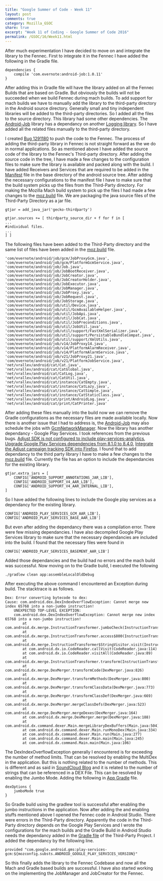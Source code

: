 ```yaml
---
title: "Google Summer of Code - Week 11"
layout: post
comments: true
category: Mozilla_GSOC
share: true
excerpt: "Week 11 of Coding - Google Summer of Code 2016"
permalink: /GSOC/16/Week11.html
---
```


After much experimentation I have decided to move on and integrate the library to the Fennec. First to integrate it in the Fennec I have added the following in the Gradle file.

    dependencies {
        compile 'com.evernote:android-job:1.0.11'
    }

After adding this in Gradle file will have the library added on all the Fennec Builds that are based on Gradle. But obviously the builds will not be succeeded when we build Fennec during mach builds. To add support for mach builds we have to manually add the library to the third-party directory in the Android source directory. Generally small and tiny independent libraries will be added to the third-party directories. So I added all the files to the source directory. This library had some other dependencies. The [Android-Job](https://github.com/evernote/android-job) library has a dependancy on another [Logging library](https://github.com/vRallev/cat). So I have added all the related files manually to the third-party directory. 

I created [Bug 1291180](https://bugzilla.mozilla.org/show_bug.cgi?id=1291180) to push the code to the Fennec. The process of adding the third-party library in Fennec is not straight forward as the we do in normal applications. So as mentioned above I have added the source code of the library to the Fennec's Third-party directory. After adding the source code in the tree, I have made a few changes to the configuration files to make sure the library is available and packed along with the build. I have added Receivers and Services that are required to be added in the [Manifest](https://dxr.mozilla.org/mozilla-central/source/mobile/android/base/AndroidManifest.xml.in) file in the base directory of the android source tree. After adding the necessary configurations to the manifest file I have to make sure that the build system picks up the files from the Third-Party directory. For making the Mozilla Mach build system to pick up the files I had made a few changes to the [moz.build](https://dxr.mozilla.org/mozilla-central/source/mobile/android/base/moz.build) file. We are packaging the java source files of the Third-Party Directory as a jar file.
    
    gtjar = add_java_jar('gecko-thirdparty')
    
    gtjar.sources += [ thirdparty_source_dir + f for f in [
    ...
    #individual files.
    ...
    ] ]
    
The following files have been added to the Third-Party directory and the same list of files have been added in the [moz.build](https://dxr.mozilla.org/mozilla-central/source/mobile/android/base/moz.build) file.

    'com/evernote/android/job/gcm/JobProxyGcm.java',
    'com/evernote/android/job/gcm/PlatformGcmService.java',
    'com/evernote/android/job/Job.java',
    'com/evernote/android/job/JobBootReceiver.java',
    'com/evernote/android/job/JobCreator.java',
    'com/evernote/android/job/JobCreatorHolder.java',
    'com/evernote/android/job/JobExecutor.java',
    'com/evernote/android/job/JobManager.java',
    'com/evernote/android/job/JobProxy.java',
    'com/evernote/android/job/JobRequest.java',
    'com/evernote/android/job/JobStorage.java',
    'com/evernote/android/job/util/Device.java',
    'com/evernote/android/job/util/GcmAvailableHelper.java',
    'com/evernote/android/job/util/JobApi.java',
    'com/evernote/android/job/util/JobCat.java',
    'com/evernote/android/job/util/JobPreconditions.java',
    'com/evernote/android/job/util/JobUtil.java',
    'com/evernote/android/job/util/support/FastXmlSerializer.java',
    'com/evernote/android/job/util/support/PersistableBundleCompat.java',
    'com/evernote/android/job/util/support/XmlUtils.java',
    'com/evernote/android/job/v14/JobProxy14.java',
    'com/evernote/android/job/v14/PlatformAlarmReceiver.java',
    'com/evernote/android/job/v14/PlatformAlarmService.java',
    'com/evernote/android/job/v21/JobProxy21.java',
    'com/evernote/android/job/v21/PlatformJobService.java',
    'net/vrallev/android/cat/Cat.java',
    'net/vrallev/android/cat/CatGlobal.java',
    'net/vrallev/android/cat/CatLog.java',
    'net/vrallev/android/cat/CatUtil.java',
    'net/vrallev/android/cat/instance/CatEmpty.java',
    'net/vrallev/android/cat/instance/CatLazy.java',
    'net/vrallev/android/cat/instance/CatSimple.java',
    'net/vrallev/android/cat/instance/CatStaticClass.java',
    'net/vrallev/android/cat/print/AndroidLog.java',
    'net/vrallev/android/cat/print/CatPrinter.java'

After adding these files manually into the build now we can remove the Gradle configurations as the necessary files are made available locally. Now there is another issue that I had to address is, the [Android-Job](https://github.com/evernote/android-job) may also schedule the jobs with [GcmNetworkManager](https://developers.google.com/android/reference/com/google/android/gms/gcm/GcmNetworkManager). Now the library has another dependancy - Google Play Services. I took references from the previous bugs. [Adjust SDK is not configured to include play-services-analytics](https://bugzilla.mozilla.org/show_bug.cgi?id=1233238), [Upgrade Google Play Services dependencies from 8.1.0 to 8.4.0](https://bugzilla.mozilla.org/show_bug.cgi?id=1247047), [Integrate the Adjust campaign tracking SDK into Firefox](https://bugzilla.mozilla.org/show_bug.cgi?id=1143888). I found that to add dependancy to the third party library I have to make a few changes to the [moz.build](https://dxr.mozilla.org/mozilla-central/source/mobile/android/base/moz.build) file. Currently the file  has an option to include the dependancies for the existing library.

    gtjar.extra_jars = [
        CONFIG['ANDROID_SUPPORT_ANNOTATIONS_JAR_LIB'],
        CONFIG['ANDROID_SUPPORT_V4_AAR_LIB'],
        CONFIG['ANDROID_SUPPORT_V4_AAR_INTERNAL_LIB'],
    ]

So I have added the following lines to include the Google play services as a dependancy for the existing library.

    CONFIG['ANDROID_PLAY_SERVICES_GCM_AAR_LIB'],
    CONFIG['ANDROID_PLAY_SERVICES_BASE_AAR_LIB']

But even after adding the dependancy there was a compilation error. There were few missing dependancies. I have also decompiled Google Play Services library to make sure that the necessary dependancies are included into the build. I found that the necessary files were found in 
    
    CONFIG['ANDROID_PLAY_SERVICES_BASEMENT_AAR_LIB']

Added those dependancies and the build had no errors and the mach build was successful. Now moving on to the Gradle build, I executed the following

    ./gradlew clean app:assembleLocalOldDebug

After executing the above command I encountered an Exception during build. The stacktrace is as follows.


    Dex: Error converting bytecode to dex:
    Cause: com.android.dex.DexIndexOverflowException: Cannot merge new index 65768 into a non-jumbo instruction!
        UNEXPECTED TOP-LEVEL EXCEPTION:
        com.android.dex.DexIndexOverflowException: Cannot merge new index 65768 into a non-jumbo instruction!
            at com.android.dx.merge.InstructionTransformer.jumboCheck(InstructionTransformer.java:111)
            at com.android.dx.merge.InstructionTransformer.access$800(InstructionTransformer.java:26)
            at com.android.dx.merge.InstructionTransformer$StringVisitor.visit(InstructionTransformer.java:74)
            at com.android.dx.io.CodeReader.callVisit(CodeReader.java:114)
            at com.android.dx.io.CodeReader.visitAll(CodeReader.java:89)
            at com.android.dx.merge.InstructionTransformer.transform(InstructionTransformer.java:50)
            at com.android.dx.merge.DexMerger.transformCode(DexMerger.java:826)
            at com.android.dx.merge.DexMerger.transformMethods(DexMerger.java:800)
            at com.android.dx.merge.DexMerger.transformClassData(DexMerger.java:773)
            at com.android.dx.merge.DexMerger.transformClassDef(DexMerger.java:669)
            at com.android.dx.merge.DexMerger.mergeClassDefs(DexMerger.java:523)
            at com.android.dx.merge.DexMerger.mergeDexes(DexMerger.java:164)
            at com.android.dx.merge.DexMerger.merge(DexMerger.java:188)
            at com.android.dx.command.dexer.Main.mergeLibraryDexBuffers(Main.java:504)
            at com.android.dx.command.dexer.Main.runMonoDex(Main.java:334)
            at com.android.dx.command.dexer.Main.run(Main.java:277)
            at com.android.dx.command.dexer.Main.main(Main.java:245)
            at com.android.dx.command.Main.main(Main.java:106)
            
The DexIndexOverflowException generally I encountered is for exceeding the number of method limits. That can be resolved by enabling the MultiDex in the application. But this is nothing related to the number of methods. This is different and as said in [SoundCloud Blog](https://developers.soundcloud.com/blog/congratulations-you-have-a-lot-of-code-remedying-androids-method-limit-part-1) and it is related to the number of strings that can be referenced in a DEX File. This can be resolved by enabling the Jumbo Mode. Adding the following in [App Gradle](https://dxr.mozilla.org/mozilla-central/source/mobile/android/app/build.gradle) file.
    
    dexOptions {
        jumboMode true
    }
    
So Gradle build using the gradlew tool is successful after enabling the jumbo instructions in the application. Now after adding the and enabling stuffs mentioned above I opened the Fennec code in Android Studio. There were errors in the Third-Party directory. Apparently the code in the Third-Party directory depends on the Google Play Services and I wrote the configurations for the mach builds and the Gradle Build in Android Studio needs the dependancy added in the [Gradle file](https://dxr.mozilla.org/mozilla-central/source/mobile/android/thirdparty/build.gradle) of the Third-Party Project. I added the dependancy by the following line.

    provided "com.google.android.gms:play-services-gcm:${mozconfig.substs.ANDROID_GOOGLE_PLAY_SERVICES_VERSION}"
    
So this finally adds the library to the Fennec Codebase and now all the Mach and Gradle based builds are successful. I have also started working on the implementing the JobManager and JobCreator for the Fennec.

